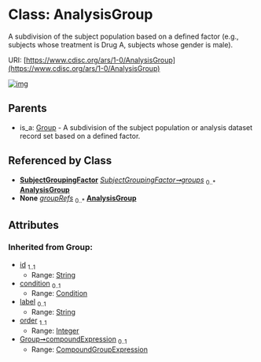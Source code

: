 
# Class: AnalysisGroup


A subdivision of the subject population based on a defined factor (e.g., subjects whose treatment is Drug A, subjects whose gender is male).

URI: [https://www.cdisc.org/ars/1-0/AnalysisGroup](https://www.cdisc.org/ars/1-0/AnalysisGroup)


[![img](https://yuml.me/diagram/nofunky;dir:TB/class/[SubjectGroupingFactor],[Group],[Condition],[CompoundGroupExpression],[SubjectGroupingFactor]++-%20groups%200..*>[AnalysisGroup&#124;label(i):string%20%3F;order(i):integer;id(i):string],[OperationResult]-%20groupRefs%200..*>[AnalysisGroup],[Group]^-[AnalysisGroup],[OperationResult])](https://yuml.me/diagram/nofunky;dir:TB/class/[SubjectGroupingFactor],[Group],[Condition],[CompoundGroupExpression],[SubjectGroupingFactor]++-%20groups%200..*>[AnalysisGroup&#124;label(i):string%20%3F;order(i):integer;id(i):string],[OperationResult]-%20groupRefs%200..*>[AnalysisGroup],[Group]^-[AnalysisGroup],[OperationResult])

## Parents

 *  is_a: [Group](Group.md) - A subdivision of the subject population or analysis dataset record set based on a defined factor.

## Referenced by Class

 *  **[SubjectGroupingFactor](SubjectGroupingFactor.md)** *[SubjectGroupingFactor➞groups](SubjectGroupingFactor_groups.md)*  <sub>0..\*</sub>  **[AnalysisGroup](AnalysisGroup.md)**
 *  **None** *[groupRefs](groupRefs.md)*  <sub>0..\*</sub>  **[AnalysisGroup](AnalysisGroup.md)**

## Attributes


### Inherited from Group:

 * [id](id.md)  <sub>1..1</sub>
     * Range: [String](types/String.md)
 * [condition](condition.md)  <sub>0..1</sub>
     * Range: [Condition](Condition.md)
 * [label](label.md)  <sub>0..1</sub>
     * Range: [String](types/String.md)
 * [order](order.md)  <sub>1..1</sub>
     * Range: [Integer](types/Integer.md)
 * [Group➞compoundExpression](Group_compoundExpression.md)  <sub>0..1</sub>
     * Range: [CompoundGroupExpression](CompoundGroupExpression.md)
